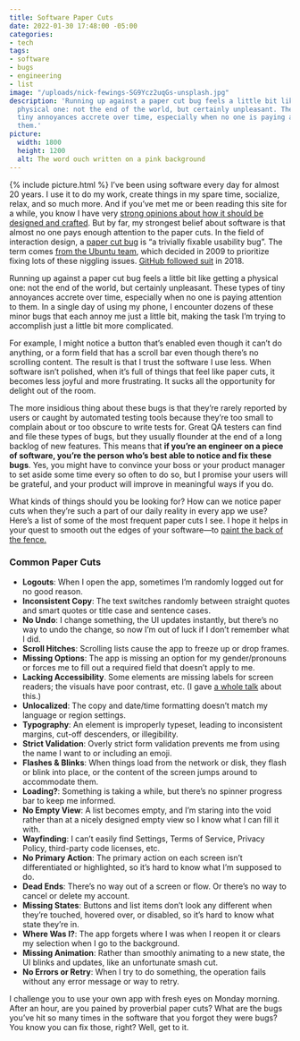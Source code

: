 ```yaml
---
title: Software Paper Cuts
date: 2022-01-30 17:48:00 -05:00
categories:
- tech
tags:
- software
- bugs
- engineering
- list
image: "/uploads/nick-fewings-SG9Ycz2uqGs-unsplash.jpg"
description: 'Running up against a paper cut bug feels a little bit like getting a
  physical one: not the end of the world, but certainly unpleasant. These types of
  tiny annoyances accrete over time, especially when no one is paying attention to
  them.'
picture:
  width: 1800
  height: 1200
  alt: The word ouch written on a pink background
---
```


{% include picture.html %}
I’ve been using software every day for almost 20 years. I use it to do my work, create things in my spare time, socialize, relax, and so much more. And if you’ve met me or been reading this site for a while, you know I have very [strong opinions about how it should be designed and crafted](/category/tech/). But by far, my strongest belief about software is that almost no one pays enough attention to the paper cuts. In the field of interaction design, a [paper cut bug](https://en.wikipedia.org/wiki/Paper_cut_bug) is “a trivially fixable usability bug”. The term comes [from the Ubuntu team](https://wiki.ubuntu.com/One%20Hundred%20Papercuts/Mission), which decided in 2009 to prioritize fixing lots of these niggling issues. [GitHub followed suit](https://github.blog/2018-08-28-announcing-paper-cuts/) in 2018.

Running up against a paper cut bug feels a little bit like getting a physical one: not the end of the world, but certainly unpleasant. These types of tiny annoyances accrete over time, especially when no one is paying attention to them. In a single day of using my phone, I encounter dozens of these minor bugs that each annoy me just a little bit, making the task I’m trying to accomplish just a little bit more complicated. 

For example, I might notice a button that’s enabled even though it can’t do anything, or a form field that has a scroll bar even though there’s no scrolling content. The result is that I trust the software I use less. When software isn’t polished, when it’s full of things that feel like paper cuts, it becomes less joyful and more frustrating. It sucks all the opportunity for delight out of the room.

The more insidious thing about these bugs is that they’re rarely reported by users or caught by automated testing tools because they’re too small to complain about or too obscure to write tests for. Great QA testers can find and file these types of bugs, but they usually flounder at the end of a long backlog of new features. This means that **if you’re an engineer on a piece of software, you’re the person who’s best able to notice and fix these bugs**. Yes, you might have to convince your boss or your product manager to set aside some time every so often to do so, but I promise your users will be grateful, and your product will improve in meaningful ways if you do.

What kinds of things should you be looking for? How can we notice paper cuts when they’re such a part of our daily reality in every app we use? Here’s a list of some of the most frequent paper cuts I see. I hope it helps in your quest to smooth out the edges of your software—to [paint the back of the fence.](https://www.linkedin.com/pulse/paint-back-fence-chris-clark/)

### Common Paper Cuts

* **Logouts**: When I open the app, sometimes I’m randomly logged out for no good reason.
* **Inconsistent Copy**: The text switches randomly between straight quotes and smart quotes or title case and sentence cases.
* **No Undo**: I change something, the UI updates instantly, but there’s no way to undo the change, so now I’m out of luck if I don’t remember what I did.
* **Scroll Hitches**: Scrolling lists cause the app to freeze up or drop frames.
* **Missing Options**: The app is missing an option for my gender/pronouns or forces me to fill out a required field that doesn’t apply to me.
* **Lacking Accessibility**. Some elements are missing labels for screen readers; the visuals have poor contrast, etc. (I gave [a whole talk](https://matthewbischoff.com/apps-for-all/) about this.)
* **Unlocalized**: The copy and date/time formatting doesn’t match my language or region settings.
* **Typography**: An element is improperly typeset, leading to inconsistent margins, cut-off descenders, or illegibility.
* **Strict Validation**: Overly strict form validation prevents me from using the name I want to or including an emoji.
* **Flashes & Blinks**: When things load from the network or disk, they flash or blink into place, or the content of the screen jumps around to accommodate them.
* **Loading?**: Something is taking a while, but there’s no spinner progress bar to keep me informed.
* **No Empty View**: A list becomes empty, and I’m staring into the void rather than at a nicely designed empty view so I know what I can fill it with.
* **Wayfinding**: I can’t easily find Settings, Terms of Service, Privacy Policy, third-party code licenses, etc.
* **No Primary Action**: The primary action on each screen isn’t differentiated or highlighted, so it’s hard to know what I’m supposed to do.
* **Dead Ends**: There’s no way out of a screen or flow. Or there’s no way to cancel or delete my account.
* **Missing States**: Buttons and list items don’t look any different when they’re touched, hovered over, or disabled, so it’s hard to know what state they’re in.
* **Where Was I?**: The app forgets where I was when I reopen it or clears my selection when I go to the background.
* **Missing Animation**: Rather than smoothly animating to a new state, the UI blinks and updates, like an unfortunate smash cut.
* **No Errors or Retry**: When I try to do something, the operation fails without any error message or way to retry.

I challenge you to use your own app with fresh eyes on Monday morning. After an hour, are you pained by proverbial paper cuts? What are the bugs you’ve hit so many times in the software that you forgot they were bugs? You know you can fix those, right? Well, get to it.